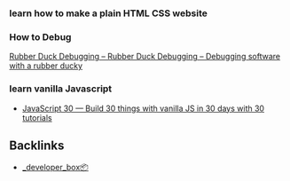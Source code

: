 ### learn how to make a plain HTML CSS website

### How to Debug
[Rubber Duck Debugging – Rubber Duck Debugging – Debugging software with a rubber ducky](https://rubberduckdebugging.com/)

### learn vanilla Javascript
- [JavaScript 30 — Build 30 things with vanilla JS in 30 days with 30 tutorials](https://javascript30.com/)

## Backlinks
- [_developer_box📦](📁developer/_developer_box📦.md)